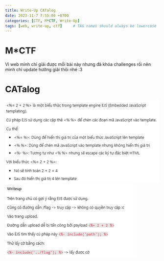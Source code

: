 ```yaml
---
title: Write-Up CATalog
date: 2023-11-7 7:55:00 +0700
categories: [CTF, M*CTF, Write-Up]
tags: [web, write-up, ctf]     # TAG names should always be lowercase
---
```

# M*CTF
Vì web mình chỉ giải được mỗi bài này nhưng đã khóa challenges rồi nên mình chỉ update hướng giải thôi nhé :3
# CATalog

<img src="/assets/writeup/cookie/M CTF/Untitled.png">
<img src="/assets/writeup/cookie/M CTF/Untitled 1.png">
